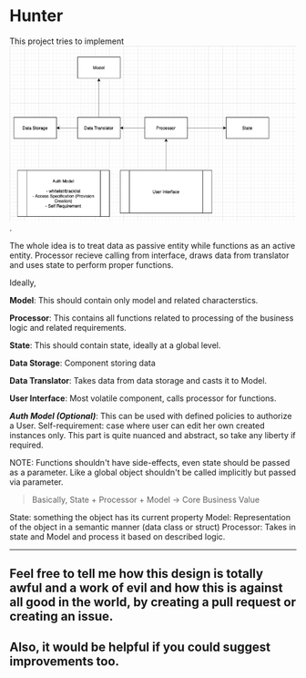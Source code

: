 # Hunter

This project tries to implement ![System Design](/sysdes.png).


The whole idea is to treat data as passive entity while functions as an active entity.
Processor recieve calling from interface, draws data from translator and uses state to perform proper functions.


Ideally,

**Model**: This should contain only model and related characterstics.

**Processor**: This contains all functions related to processing of the business logic and related requirements.

**State**: This should contain state, ideally at a global level.

**Data Storage**: Component storing data

**Data Translator**: Takes data from data storage and casts it to Model.

**User Interface**: Most volatile component, calls processor for functions.

**_Auth Model (Optional)_**: This can be used with defined policies to authorize a User.
	Self-requirement: case where user can edit her own created instances only.
	This part is quite nuanced and abstract, so take any liberty if required.

NOTE: Functions shouldn't have side-effects, even state should be passed as a parameter.
Like a global object shouldn't be called implicitly but passed via parameter.

> Basically, State + Processor + Model -> Core Business Value


State: something the object has its current property
Model: Representation of the object in a semantic manner (data class or struct)
Processor: Takes in state and Model and process it based on described logic.

____

## Feel free to tell me how this design is totally awful and a work of evil and how this is against all good in the world, by creating a pull request or creating an issue.
## Also, it would be helpful if you could suggest improvements too.